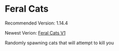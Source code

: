 # Feral Cats
Recommended Version: 1.14.4

Newest Verion: [Feral Cats V1](https://github.com/WaifuBeforeLaifu/Datapacks/raw/master/Feral%20Cats/Feral%20Cats%20V1.zip)

Randomly spawning cats that will attempt to kill you
